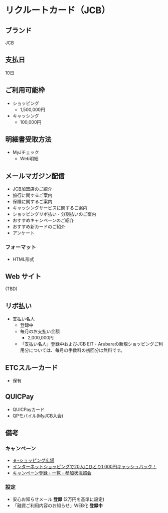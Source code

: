 # リクルートカード（JCB）

## ブランド
JCB

## 支払日
10日

## ご利用可能枠
- ショッピング
  - 1,500,000円
- キャッシング
  - 100,000円

## 明細書受取方法
- MyJチェック
  - Web明細

## メールマガジン配信
- JCB加盟店のご紹介
- 旅行に関するご案内
- 保険に関するご案内
- キャッシングサービスに関するご案内
- ショッピングリボ払い・分割払いのご案内
- おすすめキャンペーンのご紹介
- おすすめ新カードのご紹介
- アンケート
### フォーマット
- HTML形式

## Web サイト
(TBD)

## リボ払い
- 支払い名人
  - 登録中
  - 毎月のお支払い金額
    - 2,000,000円
  - 「支払い名人」登録中およびJCB EIT・Arubaraの新規ショッピングご利用分については、毎月の手数料の初回分は無料です。

## ETCスルーカード
- 保有

## QUICPay
- QUICPayカード
- QPモバイル(MyJCB入会)

## 備考
### キャンペーン
- [ｅ-ショッピング広場](https://my.jcb.co.jp/iss-pc/member/eshopping/eshopping.html?actionType=hiroba)
- [インターネットショッピングで20人にひとり1,000円キャッシュバック！](https://my.jcb.co.jp/iss-pc/member/eshopping/eshopping.html?actionType=cashback)
- [キャンペーン登録・一覧・参加状況照会](https://my.jcb.co.jp/iss-pc/member/campaign/campaignList.html)
### 設定
- 安心お知らせメール **登録** (2万円を基準に設定)
- 「融資ご利用内容のお知らせ」WEB化 **登録中**
